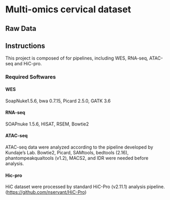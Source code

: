 # Multi-omics cervical dataset

## Raw Data


## Instructions
This project is composed of for pipelines, including WES, RNA-seq, ATAC-seq and HiC-pro.

### Required Softwares
#### WES
SoapNuke1.5.6, bwa 0.7.15, Picard 2.5.0, GATK 3.6

#### RNA-seq
SOAPnuke 1.5.6, HISAT, RSEM, Bowtie2

#### ATAC-seq
ATAC-seq data were analyzed according to the pipeline developed by Kundaje’s Lab. Bowtie2, Picard, SAMtools, bedtools (2.16), phantompeakqualtools (v1.2), MACS2, and IDR were needed before analysis.

#### Hic-pro
HiC dataset were processed by standard HiC-Pro (v2.11.1) analysis pipeline. (https://github.com/nservant/HiC-Pro)


